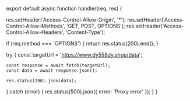 export default async function handler(req, res) {

  res.setHeader('Access-Control-Allow-Origin', '*');
  res.setHeader('Access-Control-Allow-Methods', 'GET, POST, OPTIONS');
  res.setHeader('Access-Control-Allow-Headers', 'Content-Type');
  
  if (req.method === 'OPTIONS') {
    return res.status(200).end();
  }
  
  try {
    const targetUrl = 'https://www.dy558dy.shop/data';
    
    const response = await fetch(targetUrl);
    const data = await response.json();
    
    res.status(200).json(data);
    
  } catch (error) {
    res.status(500).json({ error: 'Proxy error' });
  }
}
